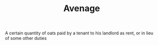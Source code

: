 ---
title: Avenage
letter: A
permalink: "/definitions/avenage.html"
body: A certain quantity of oats paid by a tenant to his landlord as rent, or in lieu
  of some other duties
published_at: '2018-07-07'
layout: post
---